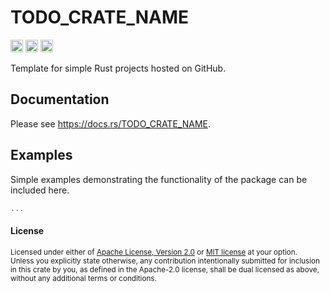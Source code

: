 # TODO_CRATE_NAME

[<img alt="github" src="https://img.shields.io/badge/github-TODO_USERNAME/TODO_REPO-8da0cb?style=for-the-badge&labelColor=555555&logo=github" height="20">](https://github.com/TODO_USERNAME/TODO_REPO)
[<img alt="crates.io" src="https://img.shields.io/crates/v/TODO_CRATE_NAME.svg?style=for-the-badge&color=fc8d62&logo=rust" height="20">](https://crates.io/crates/TODO_CRATE_NAME)
[<img alt="docs.rs" src="https://img.shields.io/badge/docs.rs-TODO_CRATE_NAME-66c2a5?style=for-the-badge&labelColor=555555&logo=docs.rs" height="20">](https://docs.rs/TODO_CRATE_NAME)

Template for simple Rust projects hosted on GitHub.

## Documentation

Please see https://docs.rs/TODO_CRATE_NAME.

## Examples

Simple examples demonstrating the functionality of the package can be included here.

```rust
...
```

#### License

<sup>
Licensed under either of <a href="LICENSE-APACHE">Apache License, Version 2.0</a> or 
<a href="LICENSE-MIT">MIT license</a> at your option.
</sup>

<br>

<sub>
Unless you explicitly state otherwise, any contribution intentionally submitted for inclusion in
this crate by you, as defined in the Apache-2.0 license, shall be dual licensed as above, without
any additional terms or conditions.
</sub>